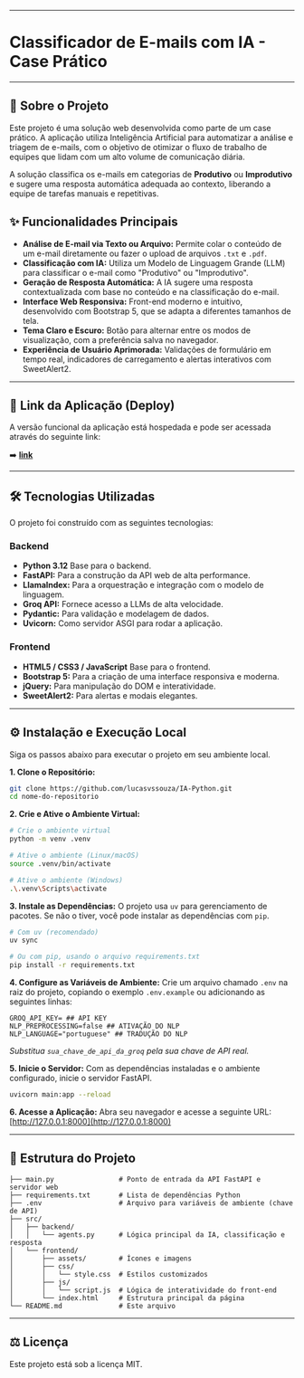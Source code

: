 
---
# Classificador de E-mails com IA - Case Prático
---

## 📄 Sobre o Projeto

Este projeto é uma solução web desenvolvida como parte de um case prático. A aplicação utiliza Inteligência Artificial para automatizar a análise e triagem de e-mails, com o objetivo de otimizar o fluxo de trabalho de equipes que lidam com um alto volume de comunicação diária.

A solução classifica os e-mails em categorias de **Produtivo** ou **Improdutivo** e sugere uma resposta automática adequada ao contexto, liberando a equipe de tarefas manuais e repetitivas.


## ✨ Funcionalidades Principais

  * **Análise de E-mail via Texto ou Arquivo:** Permite colar o conteúdo de um e-mail diretamente ou fazer o upload de arquivos `.txt` e `.pdf`.
  * **Classificação com IA:** Utiliza um Modelo de Linguagem Grande (LLM) para classificar o e-mail como "Produtivo" ou "Improdutivo".
  * **Geração de Resposta Automática:** A IA sugere uma resposta contextualizada com base no conteúdo e na classificação do e-mail.
  * **Interface Web Responsiva:** Front-end moderno e intuitivo, desenvolvido com Bootstrap 5, que se adapta a diferentes tamanhos de tela.
  * **Tema Claro e Escuro:** Botão para alternar entre os modos de visualização, com a preferência salva no navegador.
  * **Experiência de Usuário Aprimorada:** Validações de formulário em tempo real, indicadores de carregamento e alertas interativos com SweetAlert2.

-----

## 🚀 Link da Aplicação (Deploy)

A versão funcional da aplicação está hospedada e pode ser acessada através do seguinte link:

➡️ **[link](https://www.link.com)**

-----

## 🛠️ Tecnologias Utilizadas

O projeto foi construído com as seguintes tecnologias:

### **Backend**

  * **Python 3.12** Base para o backend.
  * **FastAPI:** Para a construção da API web de alta performance.
  * **LlamaIndex:** Para a orquestração e integração com o modelo de linguagem.
  * **Groq API:** Fornece acesso a LLMs de alta velocidade.
  * **Pydantic:** Para validação e modelagem de dados.
  * **Uvicorn:** Como servidor ASGI para rodar a aplicação.

### **Frontend**

  * **HTML5 / CSS3 / JavaScript** Base para o frontend.
  * **Bootstrap 5:** Para a criação de uma interface responsiva e moderna.
  * **jQuery:** Para manipulação do DOM e interatividade.
  * **SweetAlert2:** Para alertas e modais elegantes.

-----

## ⚙️ Instalação e Execução Local

Siga os passos abaixo para executar o projeto em seu ambiente local.

**1. Clone o Repositório:**

```bash
git clone https://github.com/lucasvssouza/IA-Python.git
cd nome-do-repositorio
```

**2. Crie e Ative o Ambiente Virtual:**

```bash
# Crie o ambiente virtual
python -m venv .venv

# Ative o ambiente (Linux/macOS)
source .venv/bin/activate

# Ative o ambiente (Windows)
.\.venv\Scripts\activate
```

**3. Instale as Dependências:**
O projeto usa `uv` para gerenciamento de pacotes. Se não o tiver, você pode instalar as dependências com `pip`.

```bash
# Com uv (recomendado)
uv sync

# Ou com pip, usando o arquivo requirements.txt
pip install -r requirements.txt
```

**4. Configure as Variáveis de Ambiente:**
Crie um arquivo chamado `.env` na raiz do projeto, copiando o exemplo `.env.example` ou adicionando as seguintes linhas:

```
GROQ_API_KEY= ## API KEY 
NLP_PREPROCESSING=false ## ATIVAÇÃO DO NLP
NLP_LANGUAGE="portuguese" ## TRADUÇÃO DO NLP
```

*Substitua `sua_chave_de_api_da_groq` pela sua chave de API real.*

**5. Inicie o Servidor:**
Com as dependências instaladas e o ambiente configurado, inicie o servidor FastAPI.

```bash
uvicorn main:app --reload
```

**6. Acesse a Aplicação:**
Abra seu navegador e acesse a seguinte URL:
[http://127.0.0.1:8000](http://127.0.0.1:8000)

-----

## 📂 Estrutura do Projeto

```
├── main.py                # Ponto de entrada da API FastAPI e servidor web
├── requirements.txt       # Lista de dependências Python
├── .env                   # Arquivo para variáveis de ambiente (chave de API)
├── src/
│   ├── backend/
│   │   └── agents.py      # Lógica principal da IA, classificação e resposta
│   └── frontend/
│       ├── assets/        # Ícones e imagens
│       ├── css/
│       │   └── style.css  # Estilos customizados
│       ├── js/
│       │   └── script.js  # Lógica de interatividade do front-end
│       └── index.html     # Estrutura principal da página
└── README.md              # Este arquivo
```

-----

## ⚖️ Licença

Este projeto está sob a licença MIT.
